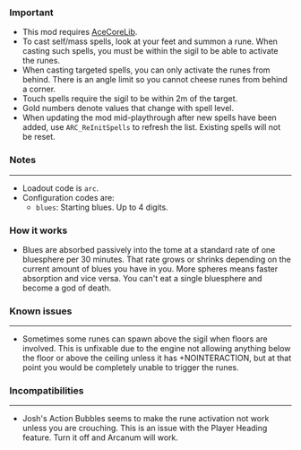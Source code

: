 ### Important
- This mod requires [AceCoreLib](https://gitlab.com/accensi/hd-addons/acecorelib).
- To cast self/mass spells, look at your feet and summon a rune. When casting such spells, you must be within the sigil to be able to activate the runes.
- When casting targeted spells, you can only activate the runes from behind. There is an angle limit so you cannot cheese runes from behind a corner.
- Touch spells require the sigil to be within 2m of the target.
- Gold numbers denote values that change with spell level.
- When updating the mod mid-playthrough after new spells have been added, use `ARC_ReInitSpells` to refresh the list. Existing spells will not be reset.

### Notes
---
- Loadout code is `arc`.
- Configuration codes are:
	- `blues`: Starting blues. Up to 4 digits.

### How it works
- Blues are absorbed passively into the tome at a standard rate of one bluesphere per 30 minutes. That rate grows or shrinks depending on the current amount of blues you have in you. More spheres means faster absorption and vice versa. You can't eat a single bluesphere and become a god of death.

### Known issues
---
- Sometimes some runes can spawn above the sigil when floors are involved. This is unfixable due to the engine not allowing anything below the floor or above the ceiling unless it has +NOINTERACTION, but at that point you would be completely unable to trigger the runes.

### Incompatibilities
---
- Josh's Action Bubbles seems to make the rune activation not work unless you are crouching. This is an issue with the Player Heading feature. Turn it off and Arcanum will work.